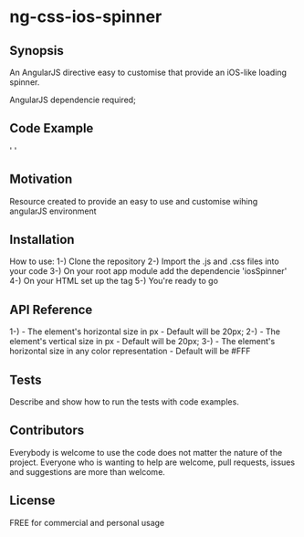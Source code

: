 # ng-css-ios-spinner

## Synopsis

An AngularJS directive easy to customise that provide an iOS-like loading spinner.

AngularJS dependencie required;


## Code Example

 '<ios-spinner 
      width="30" 
      height="30"
      color="red">
 </ios-spinner>'

## Motivation

Resource created to provide an easy to use and customise wihing angularJS environment

## Installation

How to use:
1-) Clone the repository
2-) Import the .js and .css files into your code
3-) On your root app module add the dependencie 'iosSpinner'
4-) On your HTML set up the <ios-spinner> tag
5-) You're ready to go

## API Reference

1-) <ios-spinner width="$number"> - The element's horizontal size in px - Default will be 20px;
2-) <ios-spinner height="$number"> - The element's vertical size in px - Default will be 20px;
3-) <ios-spinner color="$string"> - The element's horizontal size in any color representation - Default will be #FFF

## Tests

Describe and show how to run the tests with code examples.

## Contributors

Everybody is welcome to use the code does not matter the nature of the project. Everyone who is wanting to help are welcome, pull requests, issues and suggestions are more than welcome.

## License

FREE for commercial and personal usage
